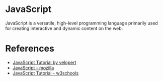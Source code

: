# JavaScript
JavaScript is a versatile, high-level programming language primarily used for creating interactive and dynamic content on the web.  

# References
- [JavaScript Tutorial by velopert](https://learnjs.vlpt.us/)
- [JavaScript - mozilla](https://developer.mozilla.org/en-US/docs/Web/JavaScript)
- [JavaScript Tutorial - w3schools](https://www.w3schools.com/js/)